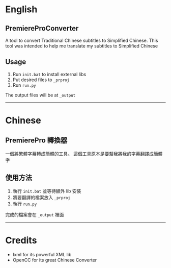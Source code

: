 # English

## PremiereProConverter
A tool to convert Traditional Chinese subtitles to Simplified Chinese.
This tool was intended to help me translate my subtitles to Simplified Chinese

## Usage
1. Run `init.bat` to install external libs
2. Put desired files to `_prproj`
3. Run `run.py`

The output files will be at `_output`

---

# Chinese

## PremierePro 轉換器
一個將繁體字幕轉成簡體的工具。
這個工具原本是要幫我將我的字幕翻譯成簡體字

## 使用方法
1. 執行 `init.bat` 並等待額外 lib 安裝
2. 將要翻譯的檔案放入 `_prproj`
3. 執行 `run.py`

完成的檔案會在 `_output` 裡面

---

# Credits
- lxml for its powerful XML lib
- OpenCC for its great Chinese Converter

